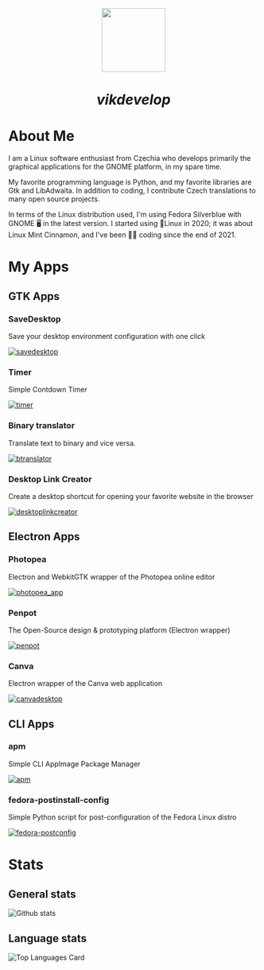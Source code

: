 <div align=center>
  <img align="center" width="128" height="128" src="https://images.weserv.nl/?url=avatars.githubusercontent.com/u/83600218?s=400&u=d30959d4727970aa7701bdf8a7f862313fca56fb&v=4&h=128&w=128&fit=cover&mask=circle&maxage=7d">
<h1 align=center><i>vikdevelop</i></h1>

</div>

# About Me
I am a Linux software enthusiast from Czechia who develops primarily the graphical applications for the GNOME platform, in my spare time.

My favorite programming language is Python, and my favorite libraries are Gtk and LibAdwaita.
In addition to coding, I contribute Czech translations to many open source projects.

In terms of the Linux distribution used, I'm using Fedora Silverblue with GNOME 🖥️ in the latest version.
I started using 🐧Linux in 2020; it was about Linux Mint Cinnamon, and I've been 👨‍💻 coding since the end of 2021.

# My Apps
## GTK Apps
### SaveDesktop
Save your desktop environment configuration with one click

[![savedesktop](https://github-readme-stats.vercel.app/api/pin/?username=vikdevelop&repo=savedesktop&theme=transparent)](https://github.com/vikdevelop/savedesktop)
### Timer
Simple Contdown Timer

[![timer](https://github-readme-stats.vercel.app/api/pin/?username=vikdevelop&repo=timer&theme=transparent)](https://github.com/vikdevelop/timer)

### Binary translator
Translate text to binary and vice versa.

[![btranslator](https://github-readme-stats.vercel.app/api/pin/?username=vikdevelop&repo=BinaryTranslator&theme=transparent)](https://github.com/vikdevelop/BinaryTranslator)

### Desktop Link Creator
Create a desktop shortcut for opening your favorite website in the browser 

[![desktoplinkcreator](https://github-readme-stats.vercel.app/api/pin/?username=vikdevelop&repo=DesktopLinkCreator&theme=transparent)](https://github.com/vikdevelop/DesktopLinkCreator)

## Electron Apps
### Photopea
Electron and WebkitGTK wrapper of the Photopea online editor

[![photopea_app](https://github-readme-stats.vercel.app/api/pin/?username=vikdevelop&repo=photopea_app&theme=transparent)](https://github.com/vikdevelop/photopea_app)
### Penpot
The Open-Source design & prototyping platform (Electron wrapper)

[![penpot](https://github-readme-stats.vercel.app/api/pin/?username=vikdevelop&repo=penpot&theme=transparent)](https://github.com/vikdevelop/penpot)

### Canva
Electron wrapper of the Canva web application

[![canvadesktop](https://github-readme-stats.vercel.app/api/pin/?username=vikdevelop&repo=canvadesktop&theme=transparent)](https://github.com/vikdevelop/canvadesktop)
## CLI Apps
### apm
Simple CLI AppImage Package Manager

[![apm](https://github-readme-stats.vercel.app/api/pin/?username=vikdevelop&repo=apm&theme=transparent)](https://github.com/vikdevelop/apm)
### fedora-postinstall-config
Simple Python script for post-configuration of the Fedora Linux distro

[![fedora-postconfig](https://github-readme-stats.vercel.app/api/pin/?username=vikdevelop&repo=fedora-postconfig&theme=transparent)](https://github.com/vikdevelop/fedora-postconfig)

# Stats

## General stats
![Github stats](https://github-readme-stats.vercel.app/api?username=vikdevelop&theme=transparent&show_icons=true&count_private=true)

## Language stats
![Top Languages Card](https://github-readme-stats.vercel.app/api/top-langs/?username=vikdevelop&exclude_repo=duckduckgo-browser&hide=cmake&theme=transparent)
